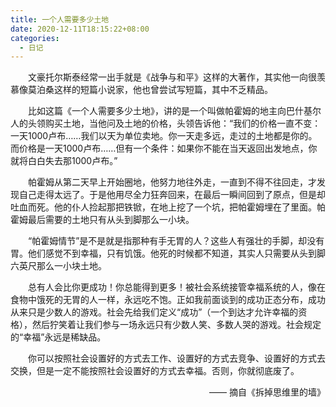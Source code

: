 ```yaml
---
title: 一个人需要多少土地
date: 2020-12-11T18:15:22+08:00
categories:
  - 日记
---
```


　　文豪托尔斯泰经常一出手就是《战争与和平》这样的大著作，其实他一向很羡慕像莫泊桑这样的短篇小说家，他也曾尝试写短篇，其中不乏精品。

　　比如这篇《一个人需要多少土地》，讲的是一个叫做帕霍姆的地主向巴什基尔人的头领购买土地，当他问及土地的价格，头领告诉他：“我们的价格一直不变：一天1000卢布……我们以天为单位卖地。你一天走多远，走过的土地都是你的。而价格是一天1000卢布……但有一个条件：如果你不能在当天返回出发地点，你就将白白失去那1000卢布。”

　　帕霍姆从第二天早上开始圈地，他努力地往外走，一直到不得不往回走，才发现自己走得太远了。于是他用尽全力狂奔回来，在最后一瞬间回到了原点，但是却吐血而死。他的仆人捡起那把铁锨，在地上挖了一个坑，把帕霍姆埋在了里面。帕霍姆最后需要的土地只有从头到脚那么一小块。

　　“帕霍姆情节”是不是就是指那种有手无胃的人？这些人有强壮的手脚，却没有胃。他们感觉不到幸福，只有饥饿。他死的时候都不知道，其实人只需要从头到脚六英尺那么一小块土地。

　　总有人会比你更成功！你总能得到更多！被社会系统接管幸福系统的人，像在食物中饿死的无胃的人一样，永远吃不饱。正如我前面谈到的成功正态分布，成功从来只是少数人的游戏。社会先给我们定义“成功”（一个到达才允许幸福的资格），然后狞笑着让我们参与一场永远只有少数人笑、多数人哭的游戏。社会规定的“幸福”永远是稀缺品。

　　你可以按照社会设置好的方式去工作、设置好的方式去竞争、设置好的方式去交换，但是一定不能按照社会设置好的方式去幸福。否则，你就彻底废了。

<p style="text-align: right;">—— 摘自《拆掉思维里的墙》</p>
